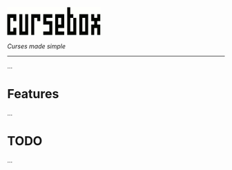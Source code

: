 <img src=resources/logo_animation.gif width=216/>

*Curses made simple*

---

...

# Features

...

# TODO

...
